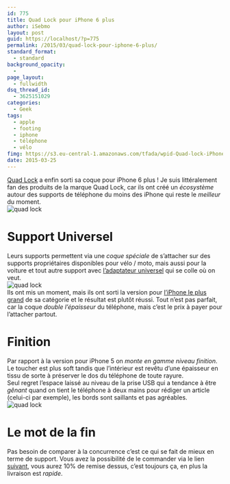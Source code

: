 ```yaml
---
id: 775
title: Quad Lock pour iPhone 6 plus
author: iSebmo
layout: post
guid: https://localhost/?p=775
permalink: /2015/03/quad-lock-pour-iphone-6-plus/
standard_format:
  - standard
background_opacity:
  - 
page_layout:
  - fullwidth
dsq_thread_id:
  - 3625151029
categories:
  - Geek
tags:
  - apple
  - footing
  - iphone
  - téléphone
  - vélo
fimg: https://s3.eu-central-1.amazonaws.com/tfada/wpid-Quad-lock-iPhone-6-2.jpg
date: 2015-03-25
---
```

[Quad Lock][1] a enfin sorti sa coque pour iPhone 6 plus ! Je suis littéralement fan des produits de la marque Quad Lock, car ils ont créé un *écosystème* autour des supports de téléphone du moins des iPhone qui reste le *meilleur* du moment.  
![quad lock][2]

# Support Universel

Leurs supports permettent via une *coque spéciale* de s’attacher sur des supports propriétaires disponibles pour vélo / moto, mais aussi pour la voiture et tout autre support avec [l’adaptateur universel][3] qui se colle où on veut.  
![quad lock][4]  
Ils ont mis un moment, mais ils ont sorti la version pour [l’iPhone le plus grand][5] de sa catégorie et le résultat est plutôt réussi. Tout n’est pas parfait, car la coque *double l’épaisseur* du téléphone, mais c’est le prix à payer pour l’attacher partout.

# Finition

Par rapport à la version pour iPhone 5 on *monte en gamme niveau finition*. Le toucher est plus soft tandis que l’intérieur est revêtu d’une épaisseur en tissu de sorte à préserver le dos du téléphone de toute rayure.  
Seul regret l’espace laissé au niveau de la prise USB qui a tendance à être *gênant* quand on tient le téléphone à deux mains pour rédiger un article (celui-ci par exemple), les bords sont saillants et pas agréables.  
![quad lock][6]

# Le mot de la fin

Pas besoin de comparer à la concurrence c’est ce qui se fait de mieux en terme de support. Vous avez la possibilité de le commander via le lien [suivant][7], vous aurez 10% de remise dessus, c’est toujours ça, en plus la livraison est *rapide*.

 [1]: https://www.amazon.fr/Quad-Lock-Bike-Support-iPhone/dp/B00BN7XNQW/ref=sr_1_1?ie=UTF8&qid=1427284132&sr=8-1&keywords=quad+lock&tag=tfadafr04-21
 [2]: https://s3.eu-central-1.amazonaws.com/tfada/wpid-Quad-lock-iPhone-6-3.jpg
 [3]: https://www.amazon.fr/Quad-Lock-Adaptateur-universel-Noir/dp/B008O0Z9YU/ref=sr_1_2?ie=UTF8&qid=1427284132&sr=8-2&keywords=quad+lock&tag=tfadafr04-21
 [4]: https://s3.eu-central-1.amazonaws.com/tfada/wpid-Quad-lock-iPhone-6-2.jpg
 [5]: https://localhost/2014/10/liphone-6-plus-dans-tous-ses-etats/
 [6]: https://s3.eu-central-1.amazonaws.com/tfada/wpid-Quad-lock-iPhone-6-1.jpg
 [7]: https://quadlock.refr.cc/W6NC56B